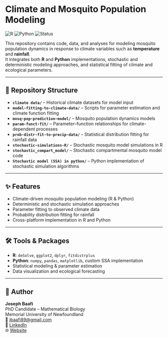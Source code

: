 # Climate and Mosquito Population Modeling

![R](https://img.shields.io/badge/R-276DC3?style=for-the-badge&logo=r&logoColor=white)
![Python](https://img.shields.io/badge/Python-3776AB?style=for-the-badge&logo=python&logoColor=white)
![Status](https://img.shields.io/badge/status-active-success.svg)

This repository contains code, data, and analyses for modeling mosquito population dynamics in response to climate variables such as **temperature** and **rainfall**.  
It integrates both **R** and **Python** implementations, stochastic and deterministic modeling approaches, and statistical fitting of climate and ecological parameters.

---

## 📂 Repository Structure

- **`climate data/`** – Historical climate datasets for model input  
- **`model-fitting-to-climate-data/`** – Scripts for parameter estimation and climate function fitting  
- **`mosq-pop-prediction-model/`** – Mosquito population dynamics models  
- **`param-funct-fit/`** – Parameter–function relationships for climate-dependent processes  
- **`prob-distr-fit-to-precip-data/`** – Statistical distribution fitting for rainfall data  
- **`stochastic-simulations-R/`** – Stochastic mosquito model simulations in R  
- **`stochastic_compart_model/`** – Stochastic compartmental mosquito model code  
- **`Stochastic model (SSA) in python/`** – Python implementation of stochastic simulation algorithms

---

## ✨ Features
- Climate-driven mosquito population modeling (R & Python)
- Deterministic and stochastic simulation approaches
- Parameter fitting to observed climate data
- Probability distribution fitting for rainfall
- Cross-platform implementation in R and Python

---

## 🛠️ Tools & Packages
- **R**: `deSolve`, `ggplot2`, `dplyr`, `fitdistrplus`
- **Python**: `numpy`, `pandas`, `matplotlib`, custom SSA implementation
- Statistical modeling & parameter estimation
- Data visualization and ecological forecasting

---

## 👤 Author
**Joseph Baafi**  
PhD Candidate – Mathematical Biology  
Memorial University of Newfoundland  
📧 jbaafi89@gmail.com  
🔗 [LinkedIn](https://www.linkedin.com/in/josephbaafi/)  
🌐 [Website](https://jbaafi.github.io/joseph.baafi/)

